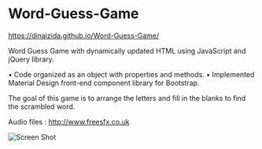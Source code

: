 # Word-Guess-Game

https://dinaizida.github.io/Word-Guess-Game/

Word Guess Game with dynamically updated HTML using JavaScript and jQuery library.

•	Code organized as an object with properties and methods.
•	Implemented Material Design front-end component library for Bootstrap. 

The goal of this game is to arrange the letters and fill in the blanks to find the scrambled word. 

Audio files :  http://www.freesfx.co.uk

![Screen Shot](https://github.com/dinaizida/Word-Guess-Game/assets/images/portfolio_wordGame.png)

